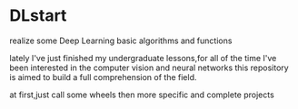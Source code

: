 # DLstart
realize some Deep Learning basic algorithms and functions

lately I've just finished my undergraduate lessons,for all of the time I've been interested in the computer vision and neural networks
this repository is aimed to build a full comprehension of the field.

at first,just call some wheels
then more specific and complete projects

